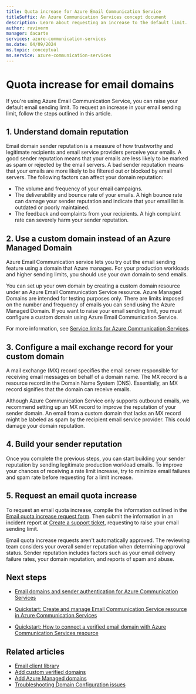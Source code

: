 ```yaml
---
title: Quota increase for Azure Email Communication Service
titleSuffix: An Azure Communication Services concept document
description: Learn about requesting an increase to the default limit.
author: raviverm
manager: dacarte
services: azure-communication-services
ms.date: 04/09/2024
ms.topic: conceptual
ms.service: azure-communication-services
---
```

# Quota increase for email domains

If you're using Azure Email Communication Service, you can raise your default email sending limit. To request an increase in your email sending limit, follow the steps outlined in this article.

## 1. Understand domain reputation

Email domain sender reputation is a measure of how trustworthy and legitimate recipients and email service providers perceive your emails. A good sender reputation means that your emails are less likely to be marked as spam or rejected by the email servers. A bad sender reputation means that your emails are more likely to be filtered out or blocked by email servers. The following factors can affect your domain reputation: 

* The volume and frequency of your email campaigns.
* The deliverability and bounce rate of your emails. A high bounce rate can damage your sender reputation and indicate that your email list is outdated or poorly maintained.
* The feedback and complaints from your recipients. A high complaint rate can severely harm your sender reputation.

## 2. Use a custom domain instead of an Azure Managed Domain

Azure Email Communication service lets you try out the email sending feature using a domain that Azure manages. For your production workloads and higher sending limits, you should use your own domain to send emails.  

You can set up your own domain by creating a custom domain resource under an Azure Email Communication Service resource. Azure Managed Domains are intended for testing purposes only. There are limits imposed on the number and frequency of emails you can send using the Azure Managed Domain. If you want to raise your email sending limit, you must configure a custom domain using Azure Email Communication Service.  

For more information, see [Service limits for Azure Communication Services](../../concepts/service-limits.md#email).

## 3. Configure a mail exchange record for your custom domain 

A mail exchange (MX) record specifies the email server responsible for receiving email messages on behalf of a domain name. The MX record is a resource record in the Domain Name System (DNS). Essentially, an MX record signifies that the domain can receive emails.  

Although Azure Communication Service only supports outbound emails, we recommend setting up an MX record to improve the reputation of your sender domain. An email from a custom domain that lacks an MX record might be labeled as spam by the recipient email service provider. This could damage your domain reputation. 

## 4. Build your sender reputation  

Once you complete the previous steps, you can start building your sender reputation by sending legitimate production workload emails. To improve your chances of receiving a rate limit increase, try to minimize email failures and spam rate before requesting for a limit increase.

## 5. Request an email quota increase  

To request an email quota increase, compile the information outlined in the [Email quota increase request form](https://microsoft-my.sharepoint.com/:w:/p/raviverm/ETwbXkxMGlVBosTGBjnIF-YBxo8YQ8Eb8uI4T7fT44LNzQ?e=oBfQYw). Then submit the information in an incident report at [Create a support ticket](https://azure.microsoft.com/support/create-ticket/), requesting to raise your email sending limit.

Email quota increase requests aren't automatically approved. The reviewing team considers your overall sender reputation when determining approval status. Sender reputation includes factors such as your email delivery failure rates, your domain reputation, and reports of spam and abuse. 

## Next steps

* [Email domains and sender authentication for Azure Communication Services](./email-domain-and-sender-authentication.md)

* [Quickstart: Create and manage Email Communication Service resource in Azure Communication Services](../../quickstarts/email/create-email-communication-resource.md)

* [Quickstart: How to connect a verified email domain with Azure Communication Services resource](../../quickstarts/email/connect-email-communication-resource.md)

## Related articles

- [Email client library](../email/sdk-features.md)
- [Add custom verified domains](../../quickstarts/email/add-custom-verified-domains.md)
- [Add Azure Managed domains](../../quickstarts/email/add-azure-managed-domains.md)
- [Troubleshooting Domain Configuration issues](./email-domain-configuration-troubleshooting.md)
